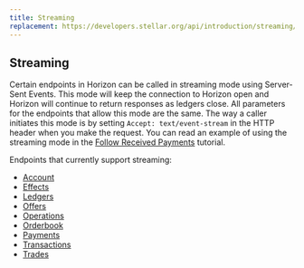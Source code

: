```yaml
---
title: Streaming
replacement: https://developers.stellar.org/api/introduction/streaming/
---
```


## Streaming

Certain endpoints in Horizon can be called in streaming mode using Server-Sent Events. This mode will keep the connection to Horizon open and Horizon will continue to return responses as ledgers close. All parameters for the endpoints that allow this mode are the same. The way a caller initiates this mode is by setting `Accept: text/event-stream` in the HTTP header when you make the request.
You can read an example of using the streaming mode in the [Follow Received Payments](./tutorials/follow-received-payments.md) tutorial.

Endpoints that currently support streaming:
* [Account](./endpoints/accounts-single.md)
* [Effects](./endpoints/effects-all.md)
* [Ledgers](./endpoints/ledgers-all.md)
* [Offers](./endpoints/offers-for-account.md)
* [Operations](./endpoints/operations-all.md)
* [Orderbook](./endpoints/orderbook-details.md)
* [Payments](./endpoints/payments-all.md)
* [Transactions](./endpoints/transactions-all.md)
* [Trades](./endpoints/trades.md)
